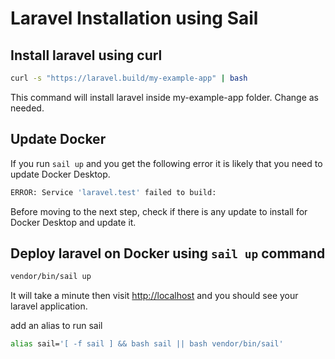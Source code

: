 # Laravel Installation using Sail

## Install laravel using curl

```bash
curl -s "https://laravel.build/my-example-app" | bash
```

This command will install laravel inside my-example-app folder. Change as needed.

## Update Docker

If you run `sail up` and you get the following error it is likely that you need to update Docker Desktop.

```bash
ERROR: Service 'laravel.test' failed to build:
```

Before moving to the next step, check if there is any update to install for Docker Desktop and update it.

## Deploy laravel on Docker using `sail up` command

```bash
vendor/bin/sail up
```

It will take a minute then visit <http://localhost> and you should see your laravel application.

add an alias to run sail

```bash
alias sail='[ -f sail ] && bash sail || bash vendor/bin/sail'
```
